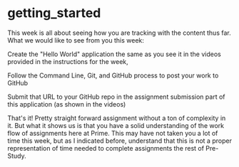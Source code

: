 # getting_started

This week is all about seeing how you are tracking with the content thus far. What we would like to see from you this week:

Create the "Hello World" application the same as you see it in the videos provided in the instructions for the week,

Follow the Command Line, Git, and GitHub process to post your work to GitHub

Submit that URL to your GitHub repo in the assignment submission part of this application (as shown in the videos)

That's it! Pretty straight forward assignment without a ton of complexity in it. But what it shows us is that you have a solid understanding of the work flow of assignments here at Prime. This may have not taken you a lot of time this week, but as I indicated before, understand that this is not a proper representation of time needed to complete assignments the rest of Pre-Study.
